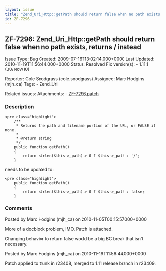 ```yaml
---
layout: issue
title: "Zend_Uri_Http::getPath should return false when no path exists, returns / instead"
id: ZF-7296
---
```


ZF-7296: Zend\_Uri\_Http::getPath should return false when no path exists, returns / instead
--------------------------------------------------------------------------------------------

 Issue Type: Bug Created: 2009-07-16T13:02:14.000+0000 Last Updated: 2010-11-19T11:56:44.000+0000 Status: Resolved Fix version(s): - 1.11.1 (30/Nov/10)
 
 Reporter:  Cole Snodgrass (cole.snodgrass)  Assignee:  Marc Hodgins (mjh\_ca)  Tags: - Zend\_Uri
 
 Related issues: 
 Attachments: - [ZF-7296.patch](/issues/secure/attachment/13422/ZF-7296.patch)
 
### Description

 
    <pre class="highlight">
        /**
         * Returns the path and filename portion of the URL, or FALSE if none.
         *
         * @return string
         */
        public function getPath()
        {
            return strlen($this->_path) > 0 ? $this->_path : '/';
        }


needs to be updated to:

 
    <pre class="highlight">
        public function getPath()
        {
            return strlen($this->_path) > 0 ? $this->_path : false;
        }


 

 

### Comments

Posted by Marc Hodgins (mjh\_ca) on 2010-11-05T00:15:57.000+0000

More of a docblock problem, IMO. Patch is attached.

Changing behavior to return false would be a big BC break that isn't necessary.

 

 

Posted by Marc Hodgins (mjh\_ca) on 2010-11-19T11:56:44.000+0000

Patch applied to trunk in r23408, merged to 1.11 release branch in r23409.

 

 
